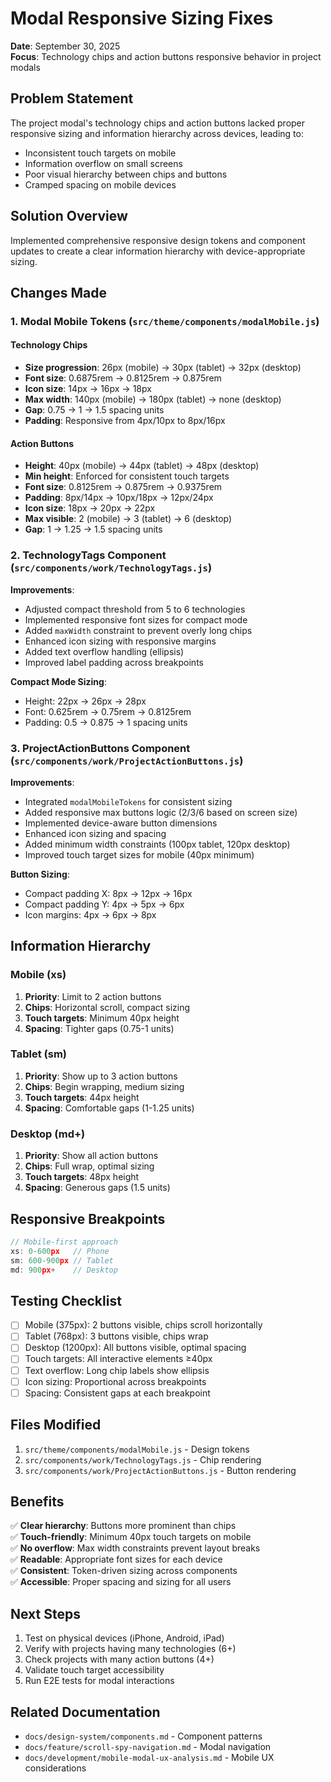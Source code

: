 # Modal Responsive Sizing Fixes

**Date**: September 30, 2025  
**Focus**: Technology chips and action buttons responsive behavior in project modals

## Problem Statement

The project modal's technology chips and action buttons lacked proper responsive sizing and information hierarchy across devices, leading to:
- Inconsistent touch targets on mobile
- Information overflow on small screens
- Poor visual hierarchy between chips and buttons
- Cramped spacing on mobile devices

## Solution Overview

Implemented comprehensive responsive design tokens and component updates to create a clear information hierarchy with device-appropriate sizing.

## Changes Made

### 1. Modal Mobile Tokens (`src/theme/components/modalMobile.js`)

#### Technology Chips
- **Size progression**: 26px (mobile) → 30px (tablet) → 32px (desktop)
- **Font size**: 0.6875rem → 0.8125rem → 0.875rem
- **Icon size**: 14px → 16px → 18px
- **Max width**: 140px (mobile) → 180px (tablet) → none (desktop)
- **Gap**: 0.75 → 1 → 1.5 spacing units
- **Padding**: Responsive from 4px/10px to 8px/16px

#### Action Buttons
- **Height**: 40px (mobile) → 44px (tablet) → 48px (desktop)
- **Min height**: Enforced for consistent touch targets
- **Font size**: 0.8125rem → 0.875rem → 0.9375rem
- **Padding**: 8px/14px → 10px/18px → 12px/24px
- **Icon size**: 18px → 20px → 22px
- **Max visible**: 2 (mobile) → 3 (tablet) → 6 (desktop)
- **Gap**: 1 → 1.25 → 1.5 spacing units

### 2. TechnologyTags Component (`src/components/work/TechnologyTags.js`)

**Improvements**:
- Adjusted compact threshold from 5 to 6 technologies
- Implemented responsive font sizes for compact mode
- Added `maxWidth` constraint to prevent overly long chips
- Enhanced icon sizing with responsive margins
- Added text overflow handling (ellipsis)
- Improved label padding across breakpoints

**Compact Mode Sizing**:
- Height: 22px → 26px → 28px
- Font: 0.625rem → 0.75rem → 0.8125rem
- Padding: 0.5 → 0.875 → 1 spacing units

### 3. ProjectActionButtons Component (`src/components/work/ProjectActionButtons.js`)

**Improvements**:
- Integrated `modalMobileTokens` for consistent sizing
- Added responsive max buttons logic (2/3/6 based on screen size)
- Implemented device-aware button dimensions
- Enhanced icon sizing and spacing
- Added minimum width constraints (100px tablet, 120px desktop)
- Improved touch target sizes for mobile (40px minimum)

**Button Sizing**:
- Compact padding X: 8px → 12px → 16px
- Compact padding Y: 4px → 5px → 6px
- Icon margins: 4px → 6px → 8px

## Information Hierarchy

### Mobile (xs)
1. **Priority**: Limit to 2 action buttons
2. **Chips**: Horizontal scroll, compact sizing
3. **Touch targets**: Minimum 40px height
4. **Spacing**: Tighter gaps (0.75-1 units)

### Tablet (sm)
1. **Priority**: Show up to 3 action buttons
2. **Chips**: Begin wrapping, medium sizing
3. **Touch targets**: 44px height
4. **Spacing**: Comfortable gaps (1-1.25 units)

### Desktop (md+)
1. **Priority**: Show all action buttons
2. **Chips**: Full wrap, optimal sizing
3. **Touch targets**: 48px height
4. **Spacing**: Generous gaps (1.5 units)

## Responsive Breakpoints

```javascript
// Mobile-first approach
xs: 0-600px   // Phone
sm: 600-900px // Tablet
md: 900px+    // Desktop
```

## Testing Checklist

- [ ] Mobile (375px): 2 buttons visible, chips scroll horizontally
- [ ] Tablet (768px): 3 buttons visible, chips wrap
- [ ] Desktop (1200px): All buttons visible, optimal spacing
- [ ] Touch targets: All interactive elements ≥40px
- [ ] Text overflow: Long chip labels show ellipsis
- [ ] Icon sizing: Proportional across breakpoints
- [ ] Spacing: Consistent gaps at each breakpoint

## Files Modified

1. `src/theme/components/modalMobile.js` - Design tokens
2. `src/components/work/TechnologyTags.js` - Chip rendering
3. `src/components/work/ProjectActionButtons.js` - Button rendering

## Benefits

✅ **Clear hierarchy**: Buttons more prominent than chips  
✅ **Touch-friendly**: Minimum 40px touch targets on mobile  
✅ **No overflow**: Max width constraints prevent layout breaks  
✅ **Readable**: Appropriate font sizes for each device  
✅ **Consistent**: Token-driven sizing across components  
✅ **Accessible**: Proper spacing and sizing for all users  

## Next Steps

1. Test on physical devices (iPhone, Android, iPad)
2. Verify with projects having many technologies (6+)
3. Check projects with many action buttons (4+)
4. Validate touch target accessibility
5. Run E2E tests for modal interactions

## Related Documentation

- `docs/design-system/components.md` - Component patterns
- `docs/feature/scroll-spy-navigation.md` - Modal navigation
- `docs/development/mobile-modal-ux-analysis.md` - Mobile UX considerations
